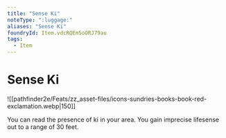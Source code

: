 ```yaml
---
title: "Sense Ki"
noteType: ":luggage:"
aliases: "Sense Ki"
foundryId: Item.vdcRQEm5oORJ79au
tags:
  - Item
---
```


# Sense Ki
![[pathfinder2e/Feats/zz_asset-files/icons-sundries-books-book-red-exclamation.webp|150]]

You can read the presence of ki in your area. You gain imprecise lifesense out to a range of 30 feet.
